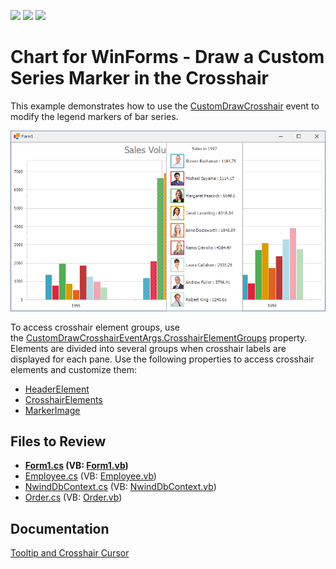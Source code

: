 <!-- default badges list -->
![](https://img.shields.io/endpoint?url=https://codecentral.devexpress.com/api/v1/VersionRange/128574516/22.2.2%2B)
[![](https://img.shields.io/badge/Open_in_DevExpress_Support_Center-FF7200?style=flat-square&logo=DevExpress&logoColor=white)](https://supportcenter.devexpress.com/ticket/details/T333191)
[![](https://img.shields.io/badge/📖_How_to_use_DevExpress_Examples-e9f6fc?style=flat-square)](https://docs.devexpress.com/GeneralInformation/403183)
<!-- default badges end -->

# Chart for WinForms - Draw a Custom Series Marker in the Crosshair

This example demonstrates how to use the [CustomDrawCrosshair](https://docs.devexpress.com/WindowsForms/DevExpress.XtraCharts.ChartControl.CustomDrawCrosshair?v=22.2&p=netframework) event to modify the legend markers of bar series.

![Chart](./image/Chart.png)

To access crosshair element groups, use the&nbsp;<a href="https://documentation.devexpress.com/#CoreLibraries/DevExpressXtraChartsCustomDrawCrosshairEventArgs_CrosshairElementGroupstopic">CustomDrawCrosshairEventArgs.CrosshairElementGroups</a>&nbsp;property. Elements&nbsp;are divided into several groups when crosshair labels are displayed for each pane. Use the following properties to access crosshair elements and customize them:

- [HeaderElement](https://docs.devexpress.com/CoreLibraries/DevExpress.XtraCharts.CrosshairElementGroup.HeaderElement) 
- [CrosshairElements](https://docs.devexpress.com/CoreLibraries/DevExpress.XtraCharts.CrosshairElementGroup.CrosshairElements)
- [MarkerImage](https://docs.devexpress.com/CoreLibraries/DevExpress.XtraCharts.CrosshairLabelElement.MarkerImage)

## Files to Review

* **[Form1.cs](./CS/CustomDrawCrosshairSample/Form1.cs) (VB: [Form1.vb](./VB/CustomDrawCrosshairSample/Form1.vb))**
* [Employee.cs](./CS/CustomDrawCrosshairSample/Model/Employee.cs) (VB: [Employee.vb](./VB/CustomDrawCrosshairSample/Model/Employee.vb))
* [NwindDbContext.cs](./CS/CustomDrawCrosshairSample/Model/NwindDbContext.cs) (VB: [NwindDbContext.vb](./VB/CustomDrawCrosshairSample/Model/NwindDbContext.vb))
* [Order.cs](./CS/CustomDrawCrosshairSample/Model/Order.cs) (VB: [Order.vb](./VB/CustomDrawCrosshairSample/Model/Order.vb))

## Documentation

[Tooltip and Crosshair Cursor](https://docs.devexpress.com/WindowsForms/11976/controls-and-libraries/chart-control/end-user-features/tooltip-and-crosshair-cursor?p=netframework)



